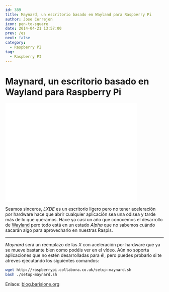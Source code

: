 ```yaml
---
id: 389
title: Maynard, un escritorio basado en Wayland para Raspberry Pi
author: Jose Cerrejon
icon: pen-to-square
date: 2014-04-21 13:57:00
prev: /es
next: false
category:
  - Raspberry PI
tag:
  - Raspberry PI
---
```


# Maynard, un escritorio basado en Wayland para Raspberry Pi

<iframe width="420" height="315" src="//www.youtube.com/embed/VPu_IMj9ZBI" frameborder="0" allowfullscreen></iframe>

Seamos sinceros, *LXDE* es un escritorio ligero pero no tener aceleración por hardware hace que abrir cualquier aplicación sea una odisea y tarde más de lo que queramos. Hace ya casi un año que conocemos el desarrollo de [Wayland](/post.php?id=167) pero todo está en un estado *Alpha* que no sabemos cuándo sacarán algo para aprovecharlo en nuestras Raspis.

- - -
*Maynard* será un reemplazo de las *X* con aceleración por hardware que ya se mueve bastante bien como podéis ver en el vídeo. Aún no soporta aplicaciones que no estén desarrolladas para él, pero puedes probarlo si te atreves ejecutando los siguientes comandos:

```bash
wget http://raspberrypi.collabora.co.uk/setup-maynard.sh
bash ./setup-maynard.sh
```

Enlace: [blog.barisione.org](http://blog.barisione.org/2014-04/maynard/)